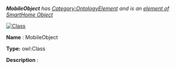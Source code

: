 ___MobileObject__ 
 has
 [Category:OntologyElement](../../Category/OntologyElement "Category:OntologyElement") 
 and is an
 [element of](../../Property/ElementOf "Property:ElementOf") 
[SmartHome Object](../../Submissions/SmartHome_Object "Submissions:SmartHome Object")_




  





[![Class](../../images/thumb/2/27/Class.gif/45px-Class.gif)](../../Image/Class.gif "Class")


__Name__ 
 : MobileObject
 



__Type:__ 
 owl:Class
 



__Description__ 
 :